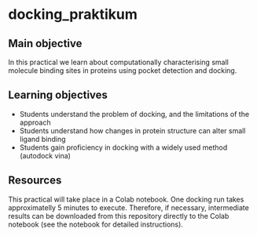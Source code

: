# docking_praktikum
## Main objective
In this practical we learn about computationally characterising small molecule binding sites in proteins using pocket detection and docking.
## Learning objectives
* Students understand the problem of docking, and the limitations of the approach
* Students understand how changes in protein structure can alter small ligand binding
* Students gain proficiency in docking with a widely used method (autodock vina)
## Resources
This practical will take place in a Colab notebook. One docking run takes approximatelly 5 minutes to execute. Therefore, if necessary, intermediate results can be downloaded from this repository directly to the Colab notebook (see the notebook for detailed instructions).